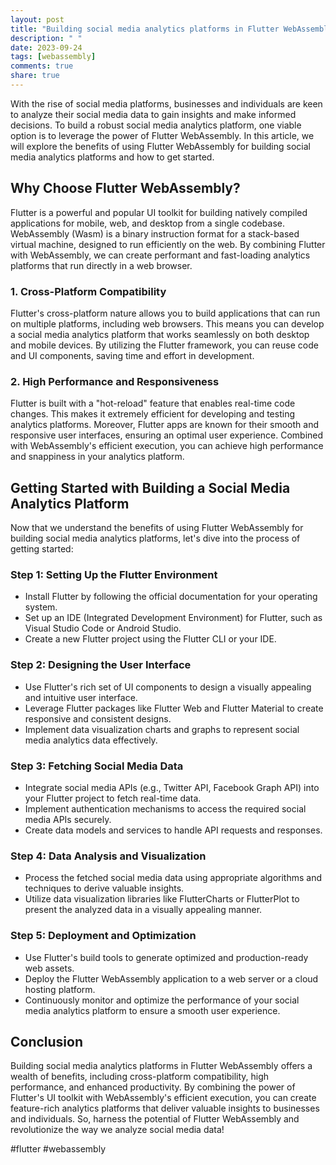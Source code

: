 ```yaml
---
layout: post
title: "Building social media analytics platforms in Flutter WebAssembly"
description: " "
date: 2023-09-24
tags: [webassembly]
comments: true
share: true
---
```


With the rise of social media platforms, businesses and individuals are keen to analyze their social media data to gain insights and make informed decisions. To build a robust social media analytics platform, one viable option is to leverage the power of Flutter WebAssembly. In this article, we will explore the benefits of using Flutter WebAssembly for building social media analytics platforms and how to get started.

## Why Choose Flutter WebAssembly?

Flutter is a powerful and popular UI toolkit for building natively compiled applications for mobile, web, and desktop from a single codebase. WebAssembly (Wasm) is a binary instruction format for a stack-based virtual machine, designed to run efficiently on the web. By combining Flutter with WebAssembly, we can create performant and fast-loading analytics platforms that run directly in a web browser.

### 1. Cross-Platform Compatibility

Flutter's cross-platform nature allows you to build applications that can run on multiple platforms, including web browsers. This means you can develop a social media analytics platform that works seamlessly on both desktop and mobile devices. By utilizing the Flutter framework, you can reuse code and UI components, saving time and effort in development.

### 2. High Performance and Responsiveness

Flutter is built with a "hot-reload" feature that enables real-time code changes. This makes it extremely efficient for developing and testing analytics platforms. Moreover, Flutter apps are known for their smooth and responsive user interfaces, ensuring an optimal user experience. Combined with WebAssembly's efficient execution, you can achieve high performance and snappiness in your analytics platform.

## Getting Started with Building a Social Media Analytics Platform

Now that we understand the benefits of using Flutter WebAssembly for building social media analytics platforms, let's dive into the process of getting started:

### Step 1: Setting Up the Flutter Environment

- Install Flutter by following the official documentation for your operating system.
- Set up an IDE (Integrated Development Environment) for Flutter, such as Visual Studio Code or Android Studio.
- Create a new Flutter project using the Flutter CLI or your IDE.

### Step 2: Designing the User Interface

- Use Flutter's rich set of UI components to design a visually appealing and intuitive user interface.
- Leverage Flutter packages like Flutter Web and Flutter Material to create responsive and consistent designs.
- Implement data visualization charts and graphs to represent social media analytics data effectively.

### Step 3: Fetching Social Media Data

- Integrate social media APIs (e.g., Twitter API, Facebook Graph API) into your Flutter project to fetch real-time data.
- Implement authentication mechanisms to access the required social media APIs securely.
- Create data models and services to handle API requests and responses.

### Step 4: Data Analysis and Visualization

- Process the fetched social media data using appropriate algorithms and techniques to derive valuable insights.
- Utilize data visualization libraries like FlutterCharts or FlutterPlot to present the analyzed data in a visually appealing manner.

### Step 5: Deployment and Optimization

- Use Flutter's build tools to generate optimized and production-ready web assets.
- Deploy the Flutter WebAssembly application to a web server or a cloud hosting platform.
- Continuously monitor and optimize the performance of your social media analytics platform to ensure a smooth user experience.

## Conclusion

Building social media analytics platforms in Flutter WebAssembly offers a wealth of benefits, including cross-platform compatibility, high performance, and enhanced productivity. By combining the power of Flutter's UI toolkit with WebAssembly's efficient execution, you can create feature-rich analytics platforms that deliver valuable insights to businesses and individuals. So, harness the potential of Flutter WebAssembly and revolutionize the way we analyze social media data!

#flutter #webassembly